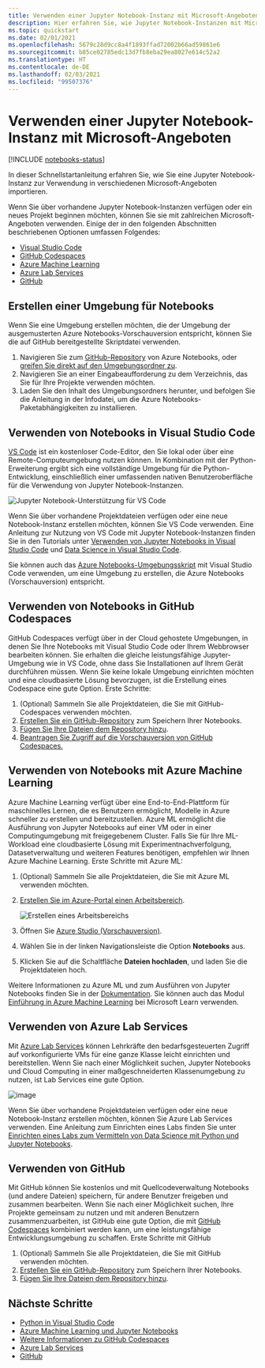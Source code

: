 ```yaml
---
title: Verwenden einer Jupyter Notebook-Instanz mit Microsoft-Angeboten
description: Hier erfahren Sie, wie Jupyter Notebook-Instanzen mit Microsoft-Angeboten verwendet werden können.
ms.topic: quickstart
ms.date: 02/01/2021
ms.openlocfilehash: 5679c28d9cc8a4f1893ffad72002b66ad59861e6
ms.sourcegitcommit: b85ce02785edc13d7fb8eba29ea8027e614c52a2
ms.translationtype: HT
ms.contentlocale: de-DE
ms.lasthandoff: 02/03/2021
ms.locfileid: "99507376"
---
```

# <a name="use-a-jupyter-notebook-with-microsoft-offerings"></a>Verwenden einer Jupyter Notebook-Instanz mit Microsoft-Angeboten

[!INCLUDE [notebooks-status](../../includes/notebooks-status.md)]

In dieser Schnellstartanleitung erfahren Sie, wie Sie eine Jupyter Notebook-Instanz zur Verwendung in verschiedenen Microsoft-Angeboten importieren. 

Wenn Sie über vorhandene Jupyter Notebook-Instanzen verfügen oder ein neues Projekt beginnen möchten, können Sie sie mit zahlreichen Microsoft-Angeboten verwenden. Einige der in den folgenden Abschnitten beschriebenen Optionen umfassen Folgendes: 
- [Visual Studio Code](#use-notebooks-in-visual-studio-code)
- [GitHub Codespaces](#use-notebooks-in-github-codespaces)
- [Azure Machine Learning](#use-notebooks-with-azure-machine-learning)
- [Azure Lab Services](#use-azure-lab-services)
- [GitHub](#use-github)

## <a name="create-an-environment-for-notebooks"></a>Erstellen einer Umgebung für Notebooks

Wenn Sie eine Umgebung erstellen möchten, die der Umgebung der ausgemusterten Azure Notebooks-Vorschauversion entspricht, können Sie die auf GitHub bereitgestellte Skriptdatei verwenden.

1. Navigieren Sie zum [GitHub-Repository](https://github.com/microsoft/AzureNotebooks) von Azure Notebooks, oder [greifen Sie direkt auf den Umgebungsordner zu](https://aka.ms/aznbrequirementstxt).
1. Navigieren Sie an einer Eingabeaufforderung zu dem Verzeichnis, das Sie für Ihre Projekte verwenden möchten.
1. Laden Sie den Inhalt des Umgebungsordners herunter, und befolgen Sie die Anleitung in der Infodatei, um die Azure Notebooks-Paketabhängigkeiten zu installieren.


## <a name="use-notebooks-in-visual-studio-code"></a>Verwenden von Notebooks in Visual Studio Code

[VS Code](https://code.visualstudio.com/) ist ein kostenloser Code-Editor, den Sie lokal oder über eine Remote-Computeumgebung nutzen können. In Kombination mit der Python-Erweiterung ergibt sich eine vollständige Umgebung für die Python-Entwicklung, einschließlich einer umfassenden nativen Benutzeroberfläche für die Verwendung von Jupyter Notebook-Instanzen. 

![Jupyter Notebook-Unterstützung für VS Code](media/vs-code-jupyter-notebook.png)

Wenn Sie über vorhandene Projektdateien verfügen oder eine neue Notebook-Instanz erstellen möchten, können Sie VS Code verwenden. Eine Anleitung zur Nutzung von VS Code mit Jupyter Notebook-Instanzen finden Sie in den Tutorials unter [Verwenden von Jupyter Notebooks in Visual Studio Code](https://code.visualstudio.com/docs/python/jupyter-support) und [Data Science in Visual Studio Code](https://code.visualstudio.com/docs/python/data-science-tutorial).

Sie können auch das [Azure Notebooks-Umgebungsskript](#create-an-environment-for-notebooks) mit Visual Studio Code verwenden, um eine Umgebung zu erstellen, die Azure Notebooks (Vorschauversion) entspricht.

## <a name="use-notebooks-in-github-codespaces"></a>Verwenden von Notebooks in GitHub Codespaces

GitHub Codespaces verfügt über in der Cloud gehostete Umgebungen, in denen Sie Ihre Notebooks mit Visual Studio Code oder Ihrem Webbrowser bearbeiten können. Sie erhalten die gleiche leistungsfähige Jupyter-Umgebung wie in VS Code, ohne dass Sie Installationen auf Ihrem Gerät durchführen müssen. Wenn Sie keine lokale Umgebung einrichten möchten und eine cloudbasierte Lösung bevorzugen, ist die Erstellung eines Codespace eine gute Option. Erste Schritte:
1. (Optional) Sammeln Sie alle Projektdateien, die Sie mit GitHub-Codespaces verwenden möchten.
1. [Erstellen Sie ein GitHub-Repository](https://help.github.com/github/getting-started-with-github/create-a-repo) zum Speichern Ihrer Notebooks.   
1. [Fügen Sie Ihre Dateien dem Repository hinzu](https://help.github.com/github/managing-files-in-a-repository/adding-a-file-to-a-repository).
1. [Beantragen Sie Zugriff auf die Vorschauversion von GitHub Codespaces.](https://github.com/features/codespaces)

## <a name="use-notebooks-with-azure-machine-learning"></a>Verwenden von Notebooks mit Azure Machine Learning

Azure Machine Learning verfügt über eine End-to-End-Plattform für maschinelles Lernen, die es Benutzern ermöglicht, Modelle in Azure schneller zu erstellen und bereitzustellen. Azure ML ermöglicht die Ausführung von Jupyter Notebooks auf einer VM oder in einer Computingumgebung mit freigegebenem Cluster. Falls Sie für Ihre ML-Workload eine cloudbasierte Lösung mit Experimentnachverfolgung, Datasetverwaltung und weiteren Features benötigen, empfehlen wir Ihnen Azure Machine Learning. Erste Schritte mit Azure ML:

1. (Optional) Sammeln Sie alle Projektdateien, die Sie mit Azure ML verwenden möchten.
1. [Erstellen Sie im Azure-Portal einen Arbeitsbereich](../machine-learning/how-to-manage-workspace.md).

   ![Erstellen eines Arbeitsbereichs](../machine-learning/media/how-to-manage-workspace/create-workspace.gif)
 
1. Öffnen Sie [Azure Studio (Vorschauversion)](https://ml.azure.com/).
1. Wählen Sie in der linken Navigationsleiste die Option **Notebooks** aus.
1. Klicken Sie auf die Schaltfläche **Dateien hochladen**, und laden Sie die Projektdateien hoch.

Weitere Informationen zu Azure ML und zum Ausführen von Jupyter Notebooks finden Sie in der [Dokumentation](../machine-learning/how-to-run-jupyter-notebooks.md). Sie können auch das Modul [Einführung in Azure Machine Learning](/learn/modules/intro-to-azure-machine-learning-service/) bei Microsoft Learn verwenden.


## <a name="use-azure-lab-services"></a>Verwenden von Azure Lab Services

Mit [Azure Lab Services](https://azure.microsoft.com/services/lab-services/) können Lehrkräfte den bedarfsgesteuerten Zugriff auf vorkonfigurierte VMs für eine ganze Klasse leicht einrichten und bereitstellen. Wenn Sie nach einer Möglichkeit suchen, Jupyter Notebooks und Cloud Computing in einer maßgeschneiderten Klassenumgebung zu nutzen, ist Lab Services eine gute Option.

![image](../lab-services/media/tutorial-setup-classroom-lab/new-lab-button.png)

Wenn Sie über vorhandene Projektdateien verfügen oder eine neue Notebook-Instanz erstellen möchten, können Sie Azure Lab Services verwenden. Eine Anleitung zum Einrichten eines Labs finden Sie unter [Einrichten eines Labs zum Vermitteln von Data Science mit Python und Jupyter Notebooks](../lab-services/class-type-jupyter-notebook.md).

## <a name="use-github"></a>Verwenden von GitHub

Mit GitHub können Sie kostenlos und mit Quellcodeverwaltung Notebooks (und andere Dateien) speichern, für andere Benutzer freigeben und zusammen bearbeiten. Wenn Sie nach einer Möglichkeit suchen, Ihre Projekte gemeinsam zu nutzen und mit anderen Benutzern zusammenzuarbeiten, ist GitHub eine gute Option, die mit [GitHub Codespaces](#use-notebooks-in-github-codespaces) kombiniert werden kann, um eine leistungsfähige Entwicklungsumgebung zu schaffen. Erste Schritte mit GitHub

1. (Optional) Sammeln Sie alle Projektdateien, die Sie mit GitHub verwenden möchten.
1. [Erstellen Sie ein GitHub-Repository](https://help.github.com/github/getting-started-with-github/create-a-repo) zum Speichern Ihrer Notebooks. 
1. [Fügen Sie Ihre Dateien dem Repository hinzu](https://help.github.com/github/managing-files-in-a-repository/adding-a-file-to-a-repository).

## <a name="next-steps"></a>Nächste Schritte

- [Python in Visual Studio Code](https://code.visualstudio.com/docs/python/python-tutorial)
- [Azure Machine Learning und Jupyter Notebooks](../machine-learning/how-to-run-jupyter-notebooks.md)
- [Weitere Informationen zu GitHub Codespaces](https://github.com/features/codespaces)
- [Azure Lab Services](https://azure.microsoft.com/services/lab-services/)
- [GitHub](https://help.github.com/github/getting-started-with-github/)
